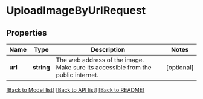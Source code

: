 # UploadImageByUrlRequest

## Properties
Name | Type | Description | Notes
------------ | ------------- | ------------- | -------------
**url** | **string** | The web address of the image. Make sure its accessible from the public internet. | [optional] 

[[Back to Model list]](../README.md#documentation-for-models) [[Back to API list]](../README.md#documentation-for-api-endpoints) [[Back to README]](../README.md)



